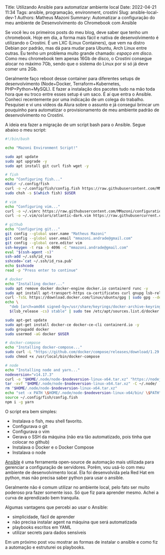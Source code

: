 Title: Utilizando Ansible para automatizar ambiente local
Date: 2022-04-21 11:34
Tags: ansible, programação, environment, crostini
Slug: ansible-local-dev-1
Authors: Matheus Mazoni
Summary: Automatizar a configuração do meu ambiente de Desenvolvimento do Chromebook com Ansible


Se você leu os primeiros posts do meu blog, deve saber que tenho um chromebook. Hoje em dia, a forma mais fácil e nativa de desenvolvimento é utilizando o Crostini. É um LXC (Linux Containers), que vem na distro Debian por padrão, mas dá para mudar para Ubuntu, Arch Linux entre outras. Eu tenho um problema muito grande chamado: *espaço em disco*. Como meu chromebook tem apenas 16Gb de disco, o Crostini consegue alocar no máximo 7Gb, sendo que o sistema do Linux por si só já deve comer uns 2Gb.

Geralmente faço reboot desse container para diferentes setups de desenvolvimento (Node+Docker, Terraform+Kubernetes, PHP+Python+MySQL). E fazer a instalação dos pacotes tudo na mão toda hora que eu troco entre esses setup é um saco. É aí que entra o Ansible. Conheci recentemente por uma indicação de um colega do trabalho. Pesquisei e vi uns vídeos da Alura sobre o assunto e já consegui brincar um pouquinho para automatizar o provisionamento de meu ambiente padrão de desenvolvimento no Crostini.

A ideia era fazer a migração de um script bash para o Ansible. Segue abaixo o meu script:

```sh
#!/bin/bash

echo "Mazoni Environment Script!"

sudo apt update
sudo apt upgrade -y
sudo apt install git curl fish wget -y

# fish
echo "Configuring fish..."
mkdir ~/.config/fish
curl -o ~/.config/fish/config.fish https://raw.githubusercontent.com/MMazoni/configuration-files/master/.config/fish/config.fish
sudo chsh -s $(which fish) $USER

# vim
echo "Configuring vim..."
curl -o ~/.vimrc https://raw.githubusercontent.com/MMazoni/configuration-files/master/.vimrc
curl -o ~/.vim/colors/atlantic-dark.vim https://raw.githubusercurrent.com/MMazoni/configuration-files/master/.vim/colors/atlantic-dark.vim --create-dirs

# github
echo "Configuring git..."
git config --global user.name "Matheus Mazoni"
git config --global user.email "mmazoni.andrade@gmail.com"
git config --global core.editor vim
ssh-keygen -t rsa -b 4096 -C "mmazoni.andrade@gmail.com"
eval "$(ssh-agent -s)"
ssh-add ~/.ssh/id_rsa
sshcode=`cat ~/.ssh/id_rsa.pub`
echo $sshcode
read -p "Press enter to continue"

# docker
echo "Installing docker..."
sudo apt remove docker docker-engine docker.io containerd runc -y
sudo apt install apt-transport-https ca-certificates curl gnupg lsb-release -y
curl -fsSL https://download.docker.com/linux/ubuntu/gpg | sudo gpg --dearmor -o /usr/share/keyrings/docker-archive-keyring.gpg
echo \
  "deb [arch=amd64 signed-by=/usr/share/keyrings/docker-archive-keyring.gpg] https://download.docker.com/linux/ubuntu \
  $(lsb_release -cs) stable" | sudo tee /etc/apt/sources.list.d/docker.list > /dev/null

sudo apt-get update
sudo apt-get install docker-ce docker-ce-cli containerd.io -y
sudo groupadd docker
sudo usermod -aG docker $USER

# docker-compose
echo "Installing docker-compose..."
sudo curl -L "https://github.com/docker/compose/releases/download/1.29.2/docker-compose-$(uname -s)-$(uname -m)" -o /usr/local/bin/docker-compose
sudo chmod +x /usr/local/bin/docker-compose

# node
echo "Installing node and yarn..."
nodeversion="v14.17.3"
curl -o "$HOME/.node/node-$nodeversion-linux-x64.tar.xz" "https://nodejs.org/dist/$nodeversion/node-$nodeversion-linux-x64.tar.xz" --create-dirs
tar -xvf "$HOME/.node/node-$nodeversion-linux-x64.tar.xz" -C ~/.node/
rm "$HOME/.node/node-$nodeversion-linux-x64.tar.xz"
echo "set -x PATH \$HOME/.node/node-$nodeversion-linux-x64/bin/ \$PATH" >> ~/.config/fish/config.fish
source ~/.config/fish/config.fish
npm i -g yarn
```

O script era bem simples:

* Instalava o fish, meu shell favorito.
* Configurava o git
* Configurava o vim
* Gerava o SSH da máquina (não era tão automatizado, pois tinha que colocar no github)
* Instalava o Docker e o Docker Compose
* Instalava o node

[Ansible](https://github.com/ansible/ansible) é uma ferramenta open-source de automação mais utilizada para gerenciar a configuração de servidores.  Porêm, vou usá-lo com meu ambiente de desenvolvimento local. Ela foi desenvolvida pela Red Hat em python, mas não precisa saber python para usar o ansible.

Geralmente não é comum utilizar no ambiente local, pelo fato ser muito poderoso pra fazer somente isso. Só que fiz para aprender mesmo. Achei a curva de aprendizado bem tranquila.

Algumas vantagens que percebi ao usar o Ansible:

- simplicidade, fácil de aprender
- não precisa instalar agent na máquina que será automatizada
- playbooks escritos em YAML
- utilizar secrets para dados sensíveis

Em um próximo post vou mostrar as formas de instalar o ansible e como fiz a automação e estruturei os playbooks.
